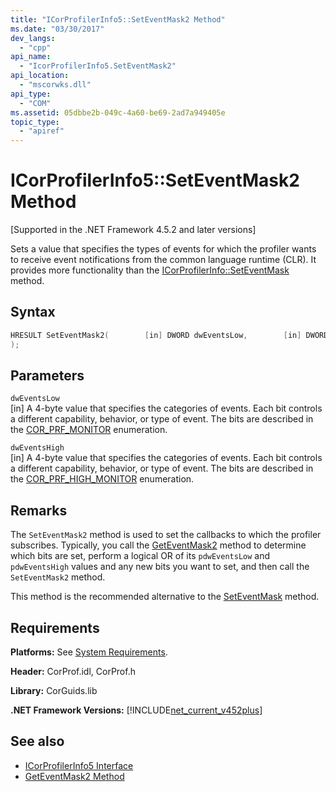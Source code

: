 ```yaml
---
title: "ICorProfilerInfo5::SetEventMask2 Method"
ms.date: "03/30/2017"
dev_langs: 
  - "cpp"
api_name: 
  - "IcorProfilerInfo5.SetEventMask2"
api_location: 
  - "mscorwks.dll"
api_type: 
  - "COM"
ms.assetid: 05dbbe2b-049c-4a60-be69-2ad7a949405e
topic_type: 
  - "apiref"
---
```

# ICorProfilerInfo5::SetEventMask2 Method
[Supported in the .NET Framework 4.5.2 and later versions]  
  
 Sets a value that specifies the types of events for which the profiler wants to receive event notifications from the common language runtime (CLR). It provides more functionality than the [ICorProfilerInfo::SetEventMask](../../../../docs/framework/unmanaged-api/profiling/icorprofilerinfo-seteventmask-method.md) method.  
  
## Syntax  
  
```cpp
HRESULT SetEventMask2(        [in] DWORD dwEventsLow,        [in] DWORD dwEventsHigh  
);  
```  
  
## Parameters  
 `dwEventsLow`  
 [in] A 4-byte value that specifies the categories of events. Each bit controls a different capability, behavior, or type of event. The bits are described in the [COR_PRF_MONITOR](../../../../docs/framework/unmanaged-api/profiling/cor-prf-monitor-enumeration.md) enumeration.  
  
 `dwEventsHigh`  
 [in] A 4-byte value that specifies the categories of events.  Each bit controls a different capability, behavior, or type of event. The bits are described in the [COR_PRF_HIGH_MONITOR](../../../../docs/framework/unmanaged-api/profiling/cor-prf-high-monitor-enumeration.md) enumeration.  
  
## Remarks  
 The `SetEventMask2` method is used to set the callbacks to which the profiler subscribes. Typically, you call the [GetEventMask2](../../../../docs/framework/unmanaged-api/profiling/icorprofilerinfo5-geteventmask2-method.md) method to determine which bits are set, perform a logical OR of its `pdwEventsLow` and `pdwEventsHigh` values and any new bits you want to set, and then call the `SetEventMask2` method.  
  
 This method is the recommended alternative to the [SetEventMask](../../../../docs/framework/unmanaged-api/profiling/icorprofilerinfo-seteventmask-method.md) method.  
  
## Requirements  
 **Platforms:** See [System Requirements](../../../../docs/framework/get-started/system-requirements.md).  
  
 **Header:** CorProf.idl, CorProf.h  
  
 **Library:** CorGuids.lib  
  
 **.NET Framework Versions:** [!INCLUDE[net_current_v452plus](../../../../includes/net-current-v452plus-md.md)]  
  
## See also

- [ICorProfilerInfo5 Interface](../../../../docs/framework/unmanaged-api/profiling/icorprofilerinfo5-interface.md)
- [GetEventMask2 Method](../../../../docs/framework/unmanaged-api/profiling/icorprofilerinfo5-geteventmask2-method.md)
